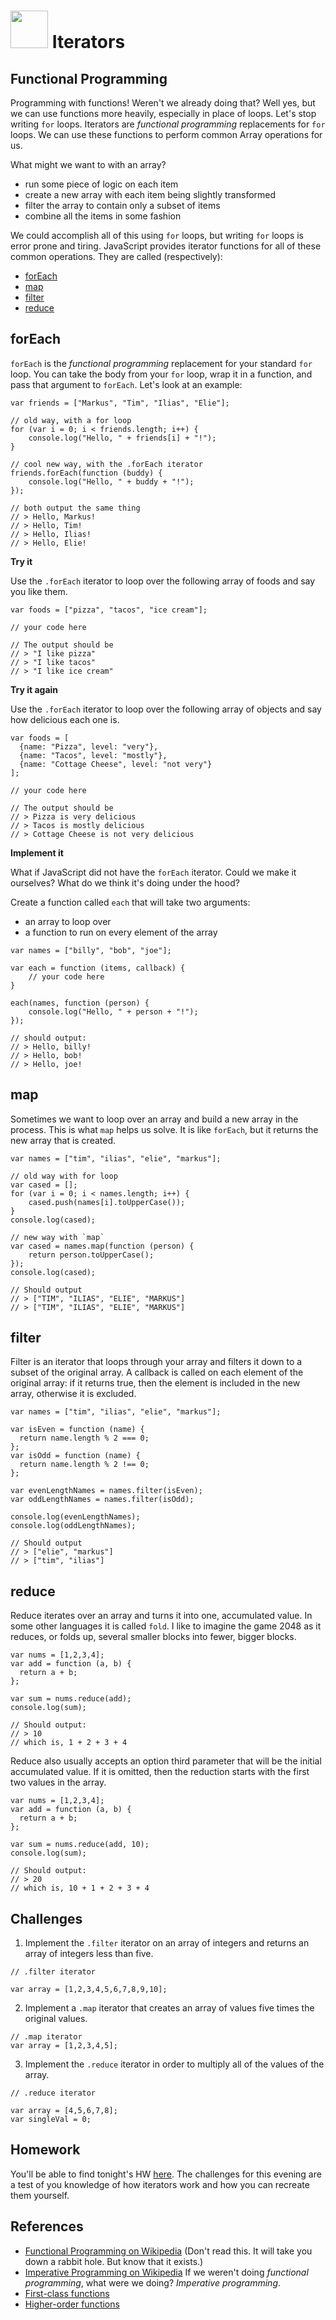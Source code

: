 # <img src="https://cloud.githubusercontent.com/assets/7833470/10423298/ea833a68-7079-11e5-84f8-0a925ab96893.png" width="60">  Iterators

## Functional Programming

Programming with functions! Weren't we already doing that?
Well yes, but we can use functions more heavily, especially in place
of loops.
Let's stop writing `for` loops. Iterators are _functional programming_
replacements for `for` loops. We can use these functions to perform
common Array operations for us.

What might we want to with an array?

- run some piece of logic on each item
- create a new array with each item being slightly transformed
- filter the array to contain only a subset of items
- combine all the items in some fashion

We could accomplish all of this using `for` loops, but writing `for`
loops is error prone and tiring. JavaScript provides iterator
functions for all of these common operations. They are called
(respectively):

- <a href="https://developer.mozilla.org/en-US/docs/Web/JavaScript/Reference/Global_Objects/Array/forEach" target="_blank">forEach</a>
- <a href="https://developer.mozilla.org/en-US/docs/Web/JavaScript/Reference/Global_Objects/Array/map" target="_blank">map</a>
- <a href="https://developer.mozilla.org/en-US/docs/Web/JavaScript/Reference/Global_Objects/Array/filter" target="_blank">filter</a>
- <a href="https://developer.mozilla.org/en-US/docs/Web/JavaScript/Reference/Global_Objects/Array/Reduce" target="_blank">reduce</a>

forEach
-------

`forEach` is the _functional programming_ replacement for your standard
`for` loop.  You can take the body from your `for` loop, wrap it in
a function, and pass that argument to `forEach`. Let's look at an
example:

```
var friends = ["Markus", "Tim", "Ilias", "Elie"];

// old way, with a for loop
for (var i = 0; i < friends.length; i++) {
    console.log("Hello, " + friends[i] + "!");
}

// cool new way, with the .forEach iterator
friends.forEach(function (buddy) {
    console.log("Hello, " + buddy + "!");
});

// both output the same thing
// > Hello, Markus!
// > Hello, Tim!
// > Hello, Ilias!
// > Hello, Elie!
```

__Try it__

Use the `.forEach` iterator to loop over the following
array of foods and say you like them.

```
var foods = ["pizza", "tacos", "ice cream"];

// your code here

// The output should be
// > "I like pizza"
// > "I like tacos"
// > "I like ice cream"
```

__Try it again__

Use the `.forEach` iterator to loop over the following
array of objects and say how delicious each one is.

```
var foods = [
  {name: "Pizza", level: "very"},
  {name: "Tacos", level: "mostly"},
  {name: "Cottage Cheese", level: "not very"}
];

// your code here

// The output should be
// > Pizza is very delicious
// > Tacos is mostly delicious
// > Cottage Cheese is not very delicious
```

__Implement it__

What if JavaScript did not have the `forEach` iterator.
Could we make it ourselves? What do we think it's doing under the
hood?

Create a function called `each` that will take two arguments:

- an array to loop over
- a function to run on every element of the array

```
var names = ["billy", "bob", "joe"];

var each = function (items, callback) {
    // your code here
}

each(names, function (person) {
    console.log("Hello, " + person + "!");
});

// should output:
// > Hello, billy!
// > Hello, bob!
// > Hello, joe!
```

map
---

Sometimes we want to loop over an array and build a new array in the
process. This is what `map` helps us solve. It is like `forEach`, but
it returns the new array that is created.

```
var names = ["tim", "ilias", "elie", "markus"];

// old way with for loop
var cased = [];
for (var i = 0; i < names.length; i++) {
    cased.push(names[i].toUpperCase());
}
console.log(cased);

// new way with `map`
var cased = names.map(function (person) {
    return person.toUpperCase();
});
console.log(cased);

// Should output
// > ["TIM", "ILIAS", "ELIE", "MARKUS"]
// > ["TIM", "ILIAS", "ELIE", "MARKUS"]
```

filter
------

Filter is an iterator that loops through your array and filters it
down to a subset of the original array. A callback is called on each
element of the original array: if it returns true, then the element is
included in the new array, otherwise it is excluded.

```
var names = ["tim", "ilias", "elie", "markus"];

var isEven = function (name) {
  return name.length % 2 === 0;
};
var isOdd = function (name) {
  return name.length % 2 !== 0;
};

var evenLengthNames = names.filter(isEven);
var oddLengthNames = names.filter(isOdd);

console.log(evenLengthNames);
console.log(oddLengthNames);

// Should output
// > ["elie", "markus"]
// > ["tim", "ilias"]
```

reduce
------

Reduce iterates over an array and turns it into one, accumulated
value. In some other languages it is called `fold`. I like to imagine
the game 2048 as it reduces, or folds up, several smaller blocks into
fewer, bigger blocks.

```
var nums = [1,2,3,4];
var add = function (a, b) {
  return a + b;
};

var sum = nums.reduce(add);
console.log(sum);

// Should output:
// > 10
// which is, 1 + 2 + 3 + 4
```

Reduce also usually accepts an option third parameter that will be the
initial accumulated value. If it is omitted, then the reduction starts
with the first two values in the array.

```
var nums = [1,2,3,4];
var add = function (a, b) {
  return a + b;
};

var sum = nums.reduce(add, 10);
console.log(sum);

// Should output:
// > 20
// which is, 10 + 1 + 2 + 3 + 4
```

Challenges
-----------
1.  Implement the `.filter` iterator on an array of integers and returns an array of integers less than five.
```
// .filter iterator

var array = [1,2,3,4,5,6,7,8,9,10];
```

2. Implement a `.map` iterator that creates an array of values five times the original values.
```
// .map iterator
var array = [1,2,3,4,5];
```
3. Implement the `.reduce` iterator in order to multiply all of the values of the array.
```
// .reduce iterator

var array = [4,5,6,7,8];
var singleVal = 0;
```

Homework
----------
You'll be able to find tonight's HW <a href="https://github.com/sf-wdi-24/iterators-challenges" target="_blank">here</a>. The challenges for this evening are a test of you knowledge of how iterators work and how you can recreate them yourself.

References
----------

- <a href="http://en.wikipedia.org/wiki/Functional_programming" target="_blank">Functional Programming on Wikipedia</a>
  (Don't read this.  It will take you down a rabbit hole. But know
  that it exists.)
- <a href="http://en.wikipedia.org/wiki/Imperative_programming" target="_blank">Imperative Programming on Wikipedia</a>
If we weren't doing _functional programming_, what were we doing?
_Imperative programming_.
- <a href="http://en.wikipedia.org/wiki/First-class_function" target="_blank">First-class functions</a>
- <a href="http://en.wikipedia.org/wiki/Higher-order_function" target="_blank">Higher-order functions</a>
